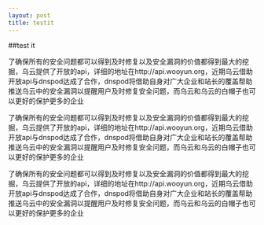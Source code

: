 ```yaml
---
layout: post
title: testit
---
```


##test it

了确保所有的安全问题都可以得到及时修复以及安全漏洞的价值都得到最大的挖掘，乌云提供了开放的api，详细的地址在http://api.wooyun.org，近期乌云借助开放api与dnspod达成了合作，dnspod将借助自身对广大企业和站长的覆盖帮助推送乌云中的安全漏洞以提醒用户及时修复安全问题，而乌云和乌云的白帽子也可以更好的保护更多的企业

了确保所有的安全问题都可以得到及时修复以及安全漏洞的价值都得到最大的挖掘，乌云提供了开放的api，详细的地址在http://api.wooyun.org，近期乌云借助开放api与dnspod达成了合作，dnspod将借助自身对广大企业和站长的覆盖帮助推送乌云中的安全漏洞以提醒用户及时修复安全问题，而乌云和乌云的白帽子也可以更好的保护更多的企业

了确保所有的安全问题都可以得到及时修复以及安全漏洞的价值都得到最大的挖掘，乌云提供了开放的api，详细的地址在http://api.wooyun.org，近期乌云借助开放api与dnspod达成了合作，dnspod将借助自身对广大企业和站长的覆盖帮助推送乌云中的安全漏洞以提醒用户及时修复安全问题，而乌云和乌云的白帽子也可以更好的保护更多的企业


